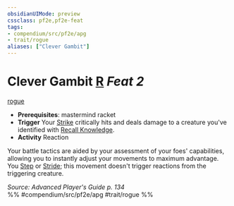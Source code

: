 ```yaml
---
obsidianUIMode: preview
cssclass: pf2e,pf2e-feat
tags:
- compendium/src/pf2e/apg
- trait/rogue
aliases: ["Clever Gambit"]
---
```

# Clever Gambit  [R](../../Rules/core-rulebook/chapter-9-playing-the-game.md#Actions "Reaction") *Feat 2*  
[rogue](../../Rules/traits/rogue.md)  

- **Prerequisites**: mastermind racket
- **Trigger** Your [Strike](../../Rules/actions/strike.md) critically hits and deals damage to a creature you've identified with [Recall Knowledge](../../Rules/actions/recall-knowledge.md).
- **Activity** Reaction

Your battle tactics are aided by your assessment of your foes' capabilities, allowing you to instantly adjust your movements to maximum advantage. You [Step](../../Rules/actions/step.md) or [Stride](../../Rules/actions/stride.md); this movement doesn't trigger reactions from the triggering creature.

*Source: Advanced Player's Guide p. 134*  
%% #compendium/src/pf2e/apg #trait/rogue %%